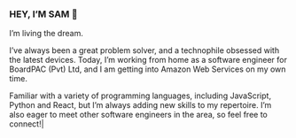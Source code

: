 ### HEY, I’M SAM 👋

I’m living the dream.

I’ve always been a great problem solver, and a technophile obsessed with the latest devices. Today, I’m working from home as a software engineer for BoardPAC (Pvt) Ltd, and I am getting into Amazon Web Services on my own time. 

Familiar with a variety of programming languages, including JavaScript, Python and React, but I’m always adding new skills to my repertoire. I’m also eager to meet other software engineers in the area, so feel free to connect!|
